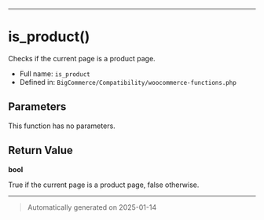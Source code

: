 ***

# is_product()

Checks if the current page is a product page.




* Full name: `is_product`
* Defined in: `BigCommerce/Compatibility/woocommerce-functions.php`

## Parameters

This function has no parameters.

## Return Value

**bool**

True if the current page is a product page, false otherwise.

***
> Automatically generated on 2025-01-14
